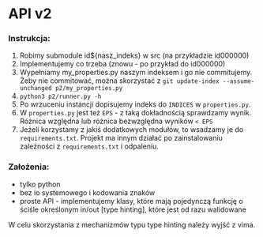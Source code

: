 # API v2

### Instrukcja:
1. Robimy submodule id${nasz_indeks} w src (na przykładzie id000000)
1. Implementujemy co trzeba (znowu - po przykład do id000000)
1. Wypełniamy my_properties.py naszym indeksem i go nie commitujemy. Żeby nie commitować, można skorzystać z `git update-index --assume-unchanged p2/my_properties.py`
1. `python3 p2/runner.py -h`
1. Po wrzuceniu instancji dopisujemy indeks do `INDICES` w `properties.py`.
1. W `properties.py` jest też `EPS` - z taką dokładnością sprawdzamy wynik. Różnica względna lub różnica bezwzględna wyników `< EPS`
1. Jeżeli korzystamy z jakiś dodatkowych modułów, to wsadzamy je do `requirements.txt`.
Projekt ma innym działać po zainstalowaniu zależności z `requirements.txt` i odpaleniu.

### Założenia:
* tylko python
* bez io systemowego i kodowania znaków
* proste API - implementujemy klasy, które mają pojedynczą funkcję o ściśle określonym in/out [type hinting], które jest od razu walidowane

W celu skorzystania z mechanizmów typu type hinting należy wyjść z vima.